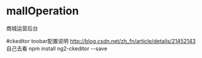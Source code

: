 # mallOperation
商城运营后台

#ckeditor toobar配置说明
http://blog.csdn.net/zh_fn/article/details/21452143 自己去看
npm install ng2-ckeditor --save
